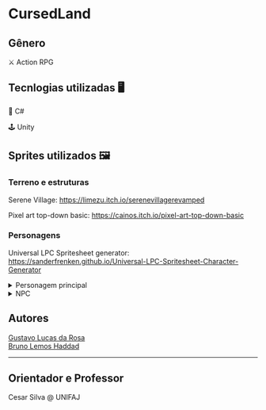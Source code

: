 # CursedLand

## Gênero
:crossed_swords: Action RPG

## Tecnlogias utilizadas :desktop_computer:
:space_invader: C#

:joystick: Unity

## Sprites utilizados :framed_picture:

### Terreno e estruturas 
Serene Village: https://limezu.itch.io/serenevillagerevamped

Pixel art top-down basic: https://cainos.itch.io/pixel-art-top-down-basic

### Personagens
Universal LPC Spritesheet generator:     https://sanderfrenken.github.io/Universal-LPC-Spritesheet-Character-Generator

<details>
<summary>Personagem principal</summary>
<br>
Authors: Stephen Challener (Redshrike), Johannes Sjölund (wulax), Michael Whitlock (bigbeargames), Tracy, bluecarrot16, Thane Brimhall (pennomi), laetissima, David Conway Jr. (JaidynReiman), Joe White, Matthew Krohn (makrohn), Dr. Jamgo

- body/male/human/olive.png: by Stephen Challener (Redshrike), Johannes Sjölund (wulax). License(s): CC-BY-SA 3.0, GPL 3.0. 
    - https://opengameart.org/content/liberated-pixel-cup-lpc-base-assets-sprites-map-tiles
    - https://opengameart.org/content/lpc-medieval-fantasy-character-sprites

- hat/magic/male/moon.png: by Michael Whitlock (bigbeargames), Tracy. License(s): OGA-BY 3.0. 
    - https://opengameart.org/content/lpc-celestial-wizard-hats
    - https://opengameart.org/content/merlins-hat

- torso/clothes/longsleeve/male/formal.png: by bluecarrot16, Thane Brimhall (pennomi), laetissima, Johannes Sjölund (wulax). License(s): CC-BY-SA 3.0, GPL 3.0. 
    - https://opengameart.org/content/lpc-medieval-fantasy-character-sprites
    - https://opengameart.org/content/lpc-2-characters
    - https://opengameart.org/content/lpc-gentleman

- torso/jacket/collared/male/brown.png: by bluecarrot16. License(s): CC-BY-SA 3.0, GPL 3.0. 
    - https://opengameart.org/content/lpc-gentleman
    - https://opengameart.org/content/lpc-pirates

- legs/pants/male/black.png: by bluecarrot16, David Conway Jr. (JaidynReiman), Joe White, Matthew Krohn (makrohn), Johannes Sjölund (wulax). License(s): CC-BY-SA 3.0, GPL 3.0. 
    - https://opengameart.org/content/liberated-pixel-cup-lpc-base-assets-sprites-map-tiles
    - https://opengameart.org/content/lpc-medieval-fantasy-character-sprites

- feet/shoes/male/maroon.png: by Johannes Sjölund (wulax). License(s): CC-BY-SA 3.0, GPL 3.0. 
    - https://opengameart.org/content/lpc-medieval-fantasy-character-sprites

- weapon/thrust/male/simple_staff.png: by Dr. Jamgo. License(s): CC0. 
    - https://opengameart.org/content/lpc-simple-staff
</details>
<details >
<summary>NPC</summary>
<br>
Authors: Stephen Challener (Redshrike), Johannes Sjölund (wulax), Matthew Krohn (makrohn), ElizaWy, bluecarrot16, Michael Whitlock (bigbeargames), David Conway Jr. (JaidynReiman)

- body/female/human/white.png: by Stephen Challener (Redshrike), Johannes Sjölund (wulax), Matthew Krohn (makrohn). License(s): CC-BY-SA 3.0, GPL 3.0. 
    - https://opengameart.org/content/liberated-pixel-cup-lpc-base-assets-sprites-map-tiles
    - https://opengameart.org/content/lpc-medieval-fantasy-character-sprites
    - https://opengameart.org/content/lpc-ladies

- hair/high_ponytail/female/sandy.png: by ElizaWy, bluecarrot16. License(s): OGA-BY 3.0. 
    - https://opengameart.org/content/lpc-hair

- shoulders/plate/female/7.png: by Johannes Sjölund (wulax). License(s): CC-BY-SA 3.0, GPL 3.0. 
    - https://opengameart.org/content/lpc-medieval-fantasy-character-sprites

- arms/female/1.png: by Michael Whitlock (bigbeargames), Matthew Krohn (makrohn), Johannes Sjölund (wulax). License(s): CC-BY-SA 3.0, GPL 3.0. 
    - https://opengameart.org/content/lpc-medieval-fantasy-character-sprites
    - https://opengameart.org/content/lpc-combat-armor-for-women

- gloves/female/2.png: by Michael Whitlock (bigbeargames), Matthew Krohn (makrohn), Johannes Sjölund (wulax). License(s): CC-BY-SA 3.0, GPL 3.0. metal gloves steel?
    - https://opengameart.org/content/lpc-medieval-fantasy-character-sprites

- torso/clothes/tunic/female/teal.png: by David Conway Jr. (JaidynReiman). License(s): CC-BY-SA 3.0, GPL 3.0. 
    - https://opengameart.org/content/lpc-curly-hair-elven-ears-white-cape-with-blue-trim-and-more

- cape/solid/female/brown.png: by David Conway Jr. (JaidynReiman). License(s): CC-BY-SA 3.0, GPL 3.0. 
    - https://opengameart.org/content/lpc-curly-hair-elven-ears-white-cape-with-blue-trim-and-more

- cape/solid_behind/brown.png: by David Conway Jr. (JaidynReiman). License(s): CC-BY-SA 3.0, GPL 3.0. 
    - https://opengameart.org/content/lpc-curly-hair-elven-ears-white-cape-with-blue-trim-and-more

- legs/armour/female/7.png: by Michael Whitlock (bigbeargames), Matthew Krohn (makrohn), Johannes Sjölund (wulax). License(s): CC-BY-SA 3.0, GPL 3.0. 
    - https://opengameart.org/content/lpc-medieval-fantasy-character-sprites
    - https://opengameart.org/content/lpc-combat-armor-for-women

- feet/armor/female/4.png: by Michael Whitlock (bigbeargames), Matthew Krohn (makrohn), Johannes Sjölund (wulax). License(s): CC-BY-SA 3.0, GPL 3.0. 
    - https://opengameart.org/content/lpc-medieval-fantasy-character-sprites
</details>

## Autores
[Gustavo Lucas da Rosa](https://github.com/guslucas) <br>
[Bruno Lemos Haddad](https://github.com/Bhaddad10)
<hr>  

## Orientador e Professor
Cesar Silva @ UNIFAJ
